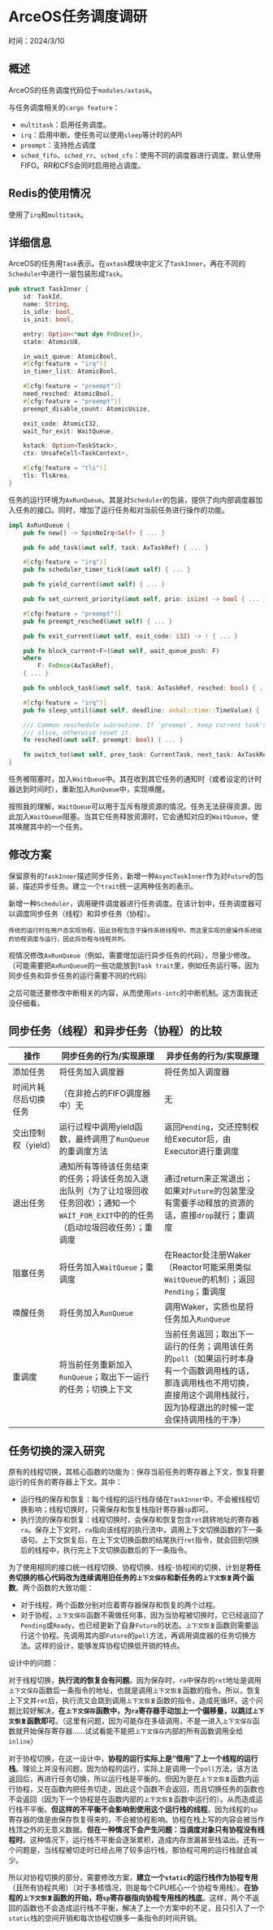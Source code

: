 ﻿# ArceOS任务调度调研

时间：2024/3/10

## 概述

ArceOS的任务调度代码位于`modules/axtask`。

与任务调度相关的`cargo feature`：

- `multitask`：启用任务调度。
- `irq`：启用中断。使任务可以使用`sleep`等计时的API
- `preempt`：支持抢占调度
- `sched_fifo`、`sched_rr`、`sched_cfs`：使用不同的调度器进行调度。默认使用FIFO。RR和CFS会同时启用抢占调度。

## Redis的使用情况

使用了`irq`和`multitask`。

## 详细信息

ArceOS的任务用`Task`表示。在`axtask`模块中定义了`TaskInner`，再在不同的`Scheduler`中进行一层包装形成`Task`。

```Rust
pub struct TaskInner {
    id: TaskId,
    name: String,
    is_idle: bool,
    is_init: bool,

    entry: Option<*mut dyn FnOnce()>,
    state: AtomicU8,

    in_wait_queue: AtomicBool,
    #[cfg(feature = "irq")]
    in_timer_list: AtomicBool,

    #[cfg(feature = "preempt")]
    need_resched: AtomicBool,
    #[cfg(feature = "preempt")]
    preempt_disable_count: AtomicUsize,

    exit_code: AtomicI32,
    wait_for_exit: WaitQueue,

    kstack: Option<TaskStack>,
    ctx: UnsafeCell<TaskContext>,

    #[cfg(feature = "tls")]
    tls: TlsArea,
}
```

任务的运行环境为`AxRunQueue`。其是对`Scheduler`的包装，提供了向内部调度器加入任务的接口。同时，增加了运行任务和对当前任务进行操作的功能。

```Rust
impl AxRunQueue {
    pub fn new() -> SpinNoIrq<Self> { ... }

    pub fn add_task(&mut self, task: AxTaskRef) { ... }

    #[cfg(feature = "irq")]
    pub fn scheduler_timer_tick(&mut self) { ... }

    pub fn yield_current(&mut self) { ... }

    pub fn set_current_priority(&mut self, prio: isize) -> bool { ... }

    #[cfg(feature = "preempt")]
    pub fn preempt_resched(&mut self) { ... }

    pub fn exit_current(&mut self, exit_code: i32) -> ! { ... }

    pub fn block_current<F>(&mut self, wait_queue_push: F)
    where
        F: FnOnce(AxTaskRef),
    { ... }

    pub fn unblock_task(&mut self, task: AxTaskRef, resched: bool) { ... }

    #[cfg(feature = "irq")]
    pub fn sleep_until(&mut self, deadline: axhal::time::TimeValue) { ... }

    /// Common reschedule subroutine. If `preempt`, keep current task's time
    /// slice, otherwise reset it.
    fn resched(&mut self, preempt: bool) { ... }

    fn switch_to(&mut self, prev_task: CurrentTask, next_task: AxTaskRef) { ... }
}
```

任务被阻塞时，加入`WaitQueue`中。其在收到其它任务的通知时（或者设定的计时器达到时间时），重新加入`RunQueue`中，实现唤醒。

按照我的理解，`WaitQueue`可以用于互斥有限资源的情况。任务无法获得资源，因此加入`WaitQueue`阻塞。当其它任务释放资源时，它会通知对应的`WaitQueue`，使其唤醒其中的一个任务。

## 修改方案

保留原有的`TaskInner`描述同步任务，新增一种`AsyncTaskInner`作为对`Future`的包装，描述异步任务。建立一个`trait`统一这两种任务的表示。

新增一种`Scheduler`，调用硬件调度器进行任务调度。在该计划中，任务调度器可以调度同步任务（线程）和异步任务（协程）。

    传统的运行时在用户态实现协程，因此协程包含于操作系统线程中。而这里实现的是操作系统级的协程调度与运行，因此将协程与线程并列。

视情况修改`AxRunQueue`（例如，需要增加运行异步任务的代码），尽量少修改。（可能需要把`AxRunQueue`的一些功能放到`Task trait`里，例如任务运行等。因为同步任务和异步任务的运行需要不同的代码）

之后可能还要修改中断相关的内容，从而使用`ats-intc`的中断机制。这方面我还没仔细看。

## 同步任务（线程）和异步任务（协程）的比较

|操作|同步任务的行为/实现原理|异步任务的行为/实现原理|
|-|-|-|
|添加任务|将任务加入调度器|将任务加入调度器|
|时间片耗尽后切换任务|（在非抢占的FIFO调度器中）无|无|
|交出控制权（yield）|运行过程中调用yield函数，最终调用了`RunQueue`的重调度方法|返回`Pending`，交还控制权给Executor后，由Executor进行重调度|
|退出任务|通知所有等待该任务结束的任务；将该任务加入退出队列（为了让垃圾回收任务回收）；通知一个`WAIT_FOR_EXIT`中的的任务（启动垃圾回收任务）；重调度|通过return来正常退出；如果对`Future`的包装里没有需要手动释放的资源的话，直接`drop`就行；重调度|
|阻塞任务|将任务加入`WaitQueue`；重调度|在Reactor处注册Waker（Reactor可能采用类似`WaitQueue`的机制）；返回`Pending`；重调度|
|唤醒任务|将任务加入`RunQueue`|调用Waker，实质也是将任务加入`RunQueue`|
|重调度|将当前任务重新加入`RunQueue`；取出下一运行的任务；切换上下文|当前任务返回；取出下一运行的任务；调用该任务的`poll`（如果运行时本身有一个函数调用栈的话，那连调用栈也不用切换，直接用这个调用栈就行，因为协程退出的时候一定会保持调用栈的干净）

## 任务切换的深入研究

原有的线程切换，其核心函数的功能为：保存当前任务的寄存器上下文，恢复将要运行的任务的寄存器上下文。其中：

- 运行栈的保存和恢复：每个线程的运行栈存储在`TaskInner`中，不会被线程切换影响；线程切换时，只需保存和恢复栈指针寄存器`sp`即可。
- 执行流的保存和恢复：线程切换时，会保存和恢复包含`ret`跳转地址的寄存器`ra`。保存上下文时，`ra`指向该线程的执行流中，调用上下文切换函数的下一条语句。上下文恢复后，在上下文切换函数的结尾执行`ret`指令，就会回到切换后的线程中，执行完上下文切换函数后的下一条指令。

为了使用相同的接口统一线程切换、协程切换、线程-协程间的切换，计划是**将任务切换的核心代码改为连续调用旧任务的`上下文保存`和新任务的`上下文恢复`两个函数**。两个函数的大致功能：

- 对于线程，两个函数分别对应着寄存器保存和恢复的两个过程。
- 对于协程，`上下文保存`函数不需做任何事，因为当协程被切换时，它已经返回了`Pending`或`Ready`，也已经更新了自身`Future`的状态。`上下文恢复`函数则需要运行这个协程。先调用其内部`Future`的`poll`方法，再调用调度器的任务切换方法。这样的设计，能够发挥协程切换低开销的特点。

设计中的问题：

对于线程切换，**执行流的恢复会有问题**。因为保存时，`ra`中保存的`ret`地址是调用`上下文保存`函数后一条指令的地址，也就是调用`上下文恢复`函数的指令。所以，恢复上下文并`ret`后，执行流又会跳到调用`上下文恢复`函数的指令，造成死循环。这个问题比较好解决，**在`上下文保存`函数中，为`ra`寄存器手动加上一个偏移量，以跳过`上下文恢复`函数即可**。（这里有问题，因为可能存在多级调用，不是一进入`上下文保存`函数就开始保存寄存器……试试看能不能把`上下文保存`内部的所有函数调用全给`inline`）

对于协程切换，在这一设计中，**协程的运行实际上是“借用”了上一个线程的运行栈**。理论上并没有问题，因为协程的运行，实际上是调用一个`poll`方法，该方法返回后，再进行任务切换，所以运行栈是平衡的。但因为是在`上下文恢复`函数内运行协程，又在函数内把任务切走，因此这个函数不会返回，而且切换任务的函数也不会返回（因为下一个协程是在函数内部的`上下文恢复`函数中运行的）。从而造成运行栈不平衡。**但这样的不平衡不会影响到使用这个运行栈的线程**，因为线程的`sp`寄存器的值是由保存恢复得来的，不会被协程影响。协程在栈上写的内容会被当作栈顶之外的无意义数据。**但在一种情况下会产生问题：当调度对象只有协程没有线程时**。这种情况下，运行栈不平衡会逐渐累积，造成内存泄漏甚至栈溢出。还有一个问题是，当线程被切走时已经占用了较多运行栈，那协程可用的运行栈就会减少。

所以对协程切换的部分，需要修改方案，**建立一个`static`的运行栈作为协程专用**（且所有协程共用）（对于多核情况，则是每个CPU核心一个协程专用栈）。**在协程的`上下文恢复`函数的开始，将`sp`寄存器指向协程专用栈的栈底**。这样，两个不返回的函数也不会造成运行栈不平衡，解决了上一个方案中的不足，且只引入了一个`static`栈的空间开销和每次协程切换多一条指令的时间开销。